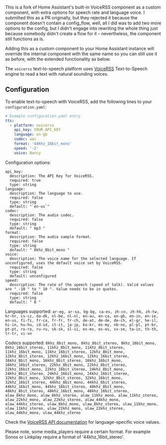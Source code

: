 This is a fork of Home Assistant's built-in VoiceRSS component as a custom component, with extra options for speech rate and language voice.
I submitted this as a PR originally, but they rejected it because the component doesn't contain a config_flow, well, all I did was to add two more options to the config, but I didn't engage into rewriting the whole thing just because somebody didn't create a flow for it - nevertheless, the component still functions as is.

Adding this as a custom component to your Home Assistant instance will override the internal component with the same name so you can still use it as before, with the extended functionality as below.

The `voicerss` text-to-speech platform uses [VoiceRSS](http://www.voicerss.org/) Text-to-Speech engine to read a text with natural sounding voices.

## Configuration

To enable text-to-speech with VoiceRSS, add the following lines to your `configuration.yaml`:

```yaml
# Example configuration.yaml entry
tts:
  - platform: voicerss
    api_key: YOUR_API_KEY
    language: en-gb
    codec: aac
    format: '44khz_16bit_mono'
    speed: '-2'
    voice: Nancy
```
Configuration options:
```
api_key:
  description: The API Key for VoiceRSS.
  required: true
  type: string
language:
  description: The language to use.
  required: false
  type: string
  default: "`en-us`"
codec:
  description: The audio codec.
  required: false
  type: string
  default: " mp3 "
format:
  description: The audio sample format.
  required: false
  type: string
  default: " 8khz_8bit_mono "
voice:
  description: The voice name for the selected language. If unconfigured, uses the default voice set by VoiceRSS.
  required: false
  type: string
  default: unconfigured
speed:
  description: The rate of the speech (speed of talk). Valid values are " -10 " to " 10 ". Value needs to be in quotes.
  required: false
  type: string
  default: " 0 "
```

Languages supported: 
`ar-eg, ar-sa, bg-bg, ca-es, zh-cn, zh-hk, zh-tw, hr-hr, cs-cz, da-dk, nl-be, nl-nl, en-au, en-ca, en-gb, en-in, en-ie, en-us, fi-fi, fr-ca, fr-fr, fr-ch, de-at, de-de, de-ch, el-gr, he-il, hi-in, hu-hu, id-id, it-it, ja-jp, ko-kr, ms-my, nb-no, pl-pl, pt-br, pt-pt, ro-ro, ru-ru, sk-sk, sl-si, es-mx, es-es, sv-se, ta-in, th-th, tr-tr, vi-vn`

Codecs supported: `8khz_8bit_mono, 8khz_8bit_stereo, 8khz_16bit_mono, 8khz_16bit_stereo, 11khz_8bit_mono, 11khz_8bit_stereo, 11khz_16bit_mono, 11khz_16bit_stereo, 12khz_8bit_mono, 12khz_8bit_stereo, 12khz_16bit_mono, 12khz_16bit_stereo, 16khz_8bit_mono, 16khz_8bit_stereo, 16khz_16bit_mono, 16khz_16bit_stereo, 22khz_8bit_mono, 22khz_8bit_stereo, 22khz_16bit_mono, 22khz_16bit_stereo, 24khz_8bit_mono, 24khz_8bit_stereo, 24khz_16bit_mono, 24khz_16bit_stereo, 32khz_8bit_mono, 32khz_8bit_stereo, 32khz_16bit_mono, 32khz_16bit_stereo, 44khz_8bit_mono, 44khz_8bit_stereo, 44khz_16bit_mono, 44khz_16bit_stereo, 48khz_8bit_mono, 48khz_8bit_stereo, 48khz_16bit_mono, 48khz_16bit_stereo, alaw_8khz_mono, alaw_8khz_stereo, alaw_11khz_mono, alaw_11khz_stereo, alaw_22khz_mono, alaw_22khz_stereo, alaw_44khz_mono, alaw_44khz_stereo, ulaw_8khz_mono, ulaw_8khz_stereo, ulaw_11khz_mono, ulaw_11khz_stereo, ulaw_22khz_mono, ulaw_22khz_stereo, ulaw_44khz_mono, ulaw_44khz_stereo`

Check the [VoiceRSS API documentation](http://www.voicerss.org/api/) for language-specific voice values.

Please note, some media_players require a certain format. For example Sonos or Linkplay require a format of '44khz_16bit_stereo'.
